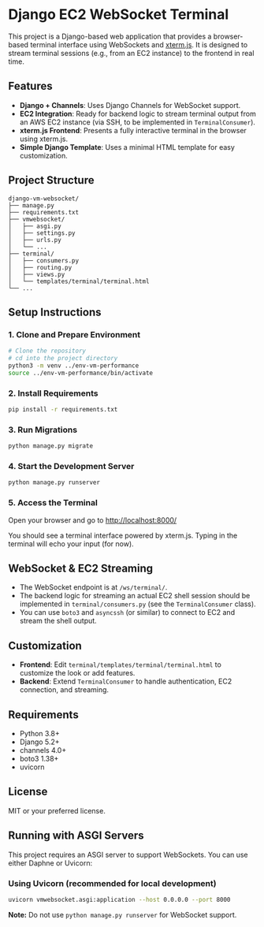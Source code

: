 # Django EC2 WebSocket Terminal

This project is a Django-based web application that provides a browser-based terminal interface using WebSockets and [xterm.js](https://xtermjs.org/). It is designed to stream terminal sessions (e.g., from an EC2 instance) to the frontend in real time.

## Features
- **Django + Channels**: Uses Django Channels for WebSocket support.
- **EC2 Integration**: Ready for backend logic to stream terminal output from an AWS EC2 instance (via SSH, to be implemented in `TerminalConsumer`).
- **xterm.js Frontend**: Presents a fully interactive terminal in the browser using xterm.js.
- **Simple Django Template**: Uses a minimal HTML template for easy customization.

## Project Structure
```
django-vm-websocket/
├── manage.py
├── requirements.txt
├── vmwebsocket/
│   ├── asgi.py
│   ├── settings.py
│   ├── urls.py
│   └── ...
├── terminal/
│   ├── consumers.py
│   ├── routing.py
│   ├── views.py
│   └── templates/terminal/terminal.html
└── ...
```

## Setup Instructions

### 1. Clone and Prepare Environment
```bash
# Clone the repository
# cd into the project directory
python3 -m venv ../env-vm-performance
source ../env-vm-performance/bin/activate
```

### 2. Install Requirements
```bash
pip install -r requirements.txt
```

### 3. Run Migrations
```bash
python manage.py migrate
```

### 4. Start the Development Server
```bash
python manage.py runserver
```

### 5. Access the Terminal
Open your browser and go to [http://localhost:8000/](http://localhost:8000/)

You should see a terminal interface powered by xterm.js. Typing in the terminal will echo your input (for now).

## WebSocket & EC2 Streaming
- The WebSocket endpoint is at `/ws/terminal/`.
- The backend logic for streaming an actual EC2 shell session should be implemented in `terminal/consumers.py` (see the `TerminalConsumer` class).
- You can use `boto3` and `asyncssh` (or similar) to connect to EC2 and stream the shell output.

## Customization
- **Frontend**: Edit `terminal/templates/terminal/terminal.html` to customize the look or add features.
- **Backend**: Extend `TerminalConsumer` to handle authentication, EC2 connection, and streaming.

## Requirements
- Python 3.8+
- Django 5.2+
- channels 4.0+
- boto3 1.38+
- uvicorn

## License
MIT or your preferred license.

## Running with ASGI Servers

This project requires an ASGI server to support WebSockets. You can use either Daphne or Uvicorn:

### Using Uvicorn (recommended for local development)
```bash
uvicorn vmwebsocket.asgi:application --host 0.0.0.0 --port 8000
```

**Note:** Do not use `python manage.py runserver` for WebSocket support.
